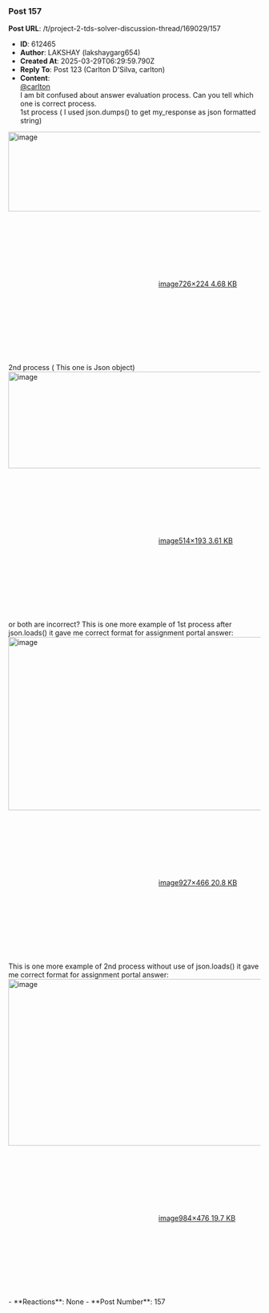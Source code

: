 ### Post 157
**Post URL**: /t/project-2-tds-solver-discussion-thread/169029/157
- **ID**: 612465
- **Author**: LAKSHAY (lakshaygarg654)
- **Created At**: 2025-03-29T06:29:59.790Z
- **Reply To**: Post 123 (Carlton D'Silva, carlton)
- **Content**:  
  <a class="mention" href="/u/carlton">@carlton</a><br>
I am bit confused about  answer evaluation process. Can you tell which one  is correct process.<br>
1st process ( I used json.dumps() to get my_response as json formatted string)<br>
<div class="lightbox-wrapper"><a class="lightbox" href="https://europe1.discourse-cdn.com/flex013/uploads/iitm/original/3X/b/2/b2c5345c348f63fcf52240ba6c07cb8655d7d17c.png" data-download-href="/uploads/short-url/pvtuUeKF4UrJMTad3XVQkLGmjxy.png?dl=1" title="image" rel="noopener nofollow ugc"><img src="https://europe1.discourse-cdn.com/flex013/uploads/iitm/original/3X/b/2/b2c5345c348f63fcf52240ba6c07cb8655d7d17c.png" alt="image" data-base62-sha1="pvtuUeKF4UrJMTad3XVQkLGmjxy" width="517" height="159" data-dominant-color="F5F4F4"><div class="meta"><svg class="fa d-icon d-icon-far-image svg-icon" aria-hidden="true"><use href="#far-image"></use></svg><span class="filename">image</span><span class="informations">726×224 4.68 KB</span><svg class="fa d-icon d-icon-discourse-expand svg-icon" aria-hidden="true"><use href="#discourse-expand"></use></svg></div></a></div>
2nd process ( This one is Json object)<br>
<div class="lightbox-wrapper"><a class="lightbox" href="https://europe1.discourse-cdn.com/flex013/uploads/iitm/original/3X/8/4/848f46d75a3912b4ccc280a7594136401c0f0c36.png" data-download-href="/uploads/short-url/iUFZH1xlYH3LdVBhmOwnJ1wzzlc.png?dl=1" title="image" rel="noopener nofollow ugc"><img src="https://europe1.discourse-cdn.com/flex013/uploads/iitm/original/3X/8/4/848f46d75a3912b4ccc280a7594136401c0f0c36.png" alt="image" data-base62-sha1="iUFZH1xlYH3LdVBhmOwnJ1wzzlc" width="514" height="193"><div class="meta"><svg class="fa d-icon d-icon-far-image svg-icon" aria-hidden="true"><use href="#far-image"></use></svg><span class="filename">image</span><span class="informations">514×193 3.61 KB</span><svg class="fa d-icon d-icon-discourse-expand svg-icon" aria-hidden="true"><use href="#discourse-expand"></use></svg></div></a></div>
or both are incorrect?
This is one more example of 1st process after json.loads() it gave me correct format for assignment portal answer:<br>
<div class="lightbox-wrapper"><a class="lightbox" href="https://europe1.discourse-cdn.com/flex013/uploads/iitm/original/3X/a/e/ae62c221a5f66faaa47d8b10c00b733a7b617d64.png" data-download-href="/uploads/short-url/oSGFs53lVoOwkynOOjjV01McE7i.png?dl=1" title="image" rel="noopener nofollow ugc"><img src="https://europe1.discourse-cdn.com/flex013/uploads/iitm/original/3X/a/e/ae62c221a5f66faaa47d8b10c00b733a7b617d64.png" alt="image" data-base62-sha1="oSGFs53lVoOwkynOOjjV01McE7i" width="690" height="346" data-dominant-color="F1E8E8"><div class="meta"><svg class="fa d-icon d-icon-far-image svg-icon" aria-hidden="true"><use href="#far-image"></use></svg><span class="filename">image</span><span class="informations">927×466 20.8 KB</span><svg class="fa d-icon d-icon-discourse-expand svg-icon" aria-hidden="true"><use href="#discourse-expand"></use></svg></div></a></div>
This is one more example of 2nd process without use of json.loads() it gave me correct format for assignment portal answer:<br>
<div class="lightbox-wrapper"><a class="lightbox" href="https://europe1.discourse-cdn.com/flex013/uploads/iitm/original/3X/f/8/f80d8908109db818e5664f5565bf0a6006055001.png" data-download-href="/uploads/short-url/zonpxeZTAwLGRrYTaysFCNCHAqZ.png?dl=1" title="image" rel="noopener nofollow ugc"><img src="https://europe1.discourse-cdn.com/flex013/uploads/iitm/original/3X/f/8/f80d8908109db818e5664f5565bf0a6006055001.png" alt="image" data-base62-sha1="zonpxeZTAwLGRrYTaysFCNCHAqZ" width="690" height="333" data-dominant-color="F2EBEB"><div class="meta"><svg class="fa d-icon d-icon-far-image svg-icon" aria-hidden="true"><use href="#far-image"></use></svg><span class="filename">image</span><span class="informations">984×476 19.7 KB</span><svg class="fa d-icon d-icon-discourse-expand svg-icon" aria-hidden="true"><use href="#discourse-expand"></use></svg></div></a></div>
- **Reactions**: None
- **Post Number**: 157

